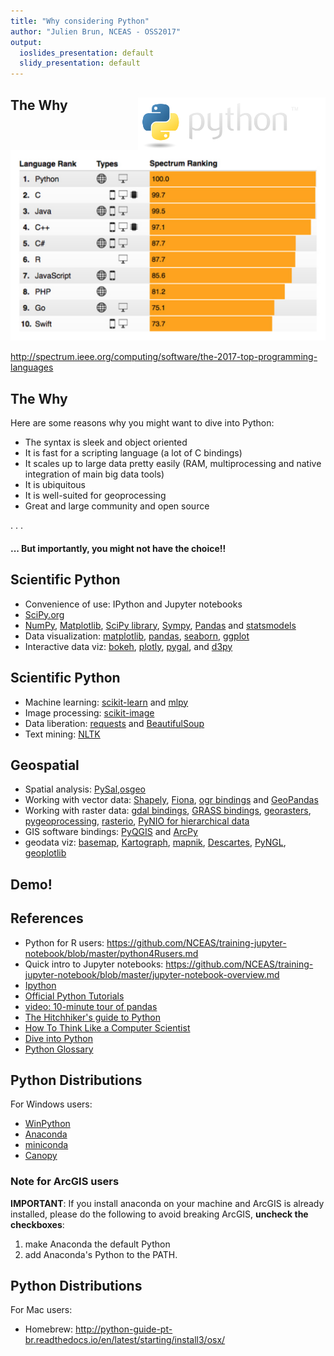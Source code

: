 ```yaml
---
title: "Why considering Python"
author: "Julien Brun, NCEAS - OSS2017"
output:
  ioslides_presentation: default
  slidy_presentation: default
---
```


## The Why <img style="float: right;width: 300px;" src="images/python.png">



<img style="align: Left;width: 700px;" src="images/IEEE_spectrum.png">

http://spectrum.ieee.org/computing/software/the-2017-top-programming-languages

## The Why

Here are some reasons why you might want to dive into Python:

- The syntax is sleek and object oriented
- It is fast for a scripting language (a lot of C bindings)
- It scales up to large data pretty easily (RAM, multiprocessing and native integration of main big data tools)
- It is ubiquitous
- It is well-suited for geoprocessing
- Great and large community and open source

. . .

#### ... But importantly, you might not have the choice!!


## Scientific Python

- Convenience of use: IPython and Jupyter notebooks
- [SciPy.org](http://scipy.org)
- [NumPy](http://www.numpy.org), [Matplotlib](http://matplotlib.org), [SciPy library](http://scipy.org/scipylib/index.html), [Sympy](http://sympy.org/en/index.html), [Pandas](http://pandas.pydata.org) and [statsmodels](http://www.statsmodels.org/stable/index.html)
- Data visualization: [matplotlib](https://matplotlib.org/), [pandas](http://pandas.pydata.org/), [seaborn](https://seaborn.pydata.org/), [ggplot](http://ggplot.yhathq.com/)
- Interactive data viz: [bokeh](http://bokeh.pydata.org/en/latest/docs/gallery.html), [plotly](https://plot.ly/python/), [pygal](http://www.pygal.org/en/stable/), and [d3py](https://github.com/mikedewar/d3py) 


## Scientific Python

- Machine learning: [scikit-learn](http://scikit-learn.org/stable/) and [mlpy](http://mlpy.sourceforge.net/)
- Image processing: [scikit-image](http://scikit-image.org/)
- Data liberation: [requests](http://docs.python-requests.org/en/latest/) and [BeautifulSoup](https://www.crummy.com/software/BeautifulSoup/bs4/doc/)
- Text mining: [NLTK](http://www.nltk.org/)


## Geospatial

- Spatial analysis: [PySal](http://pysal.readthedocs.io/en/latest/),[osgeo](https://wiki.osgeo.org/wiki/OSGeo_Python_Library)  
- Working with vector data: [Shapely](http://toblerity.org/shapely/project.html), [Fiona](https://pypi.python.org/pypi/Fiona), [ogr bindings](https://pcjericks.github.io/py-gdalogr-cookbook/) and [GeoPandas](http://geopandas.org/)
- Working with raster data: [gdal bindings](http://trac.osgeo.org/gdal/wiki/GdalOgrInPython), [GRASS bindings](https://grasswiki.osgeo.org/wiki/GRASS_Python_Scripting_Library), [georasters](https://pypi.python.org/pypi/georasters/), [pygeoprocessing](https://pypi.python.org/pypi/pygeoprocessing), [rasterio](https://github.com/mapbox/rasterio), [PyNIO for hierarchical data](http://www.pyngl.ucar.edu/Nio.shtml) 
- GIS software bindings: [PyQGIS](http://docs.qgis.org/testing/en/docs/pyqgis_developer_cookbook/) and [ArcPy](http://pro.arcgis.com/en/pro-app/arcpy/get-started/a-quick-tour-of-arcpy.htm) 
- geodata viz: [basemap](http://matplotlib.org/basemap/), [Kartograph](http://kartograph.org/), [mapnik](http://mapnik.org/), [Descartes](https://pypi.python.org/pypi/descartes), [PyNGL](http://www.pyngl.ucar.edu/Examples/index.shtml), [geoplotlib](https://github.com/andrea-cuttone/geoplotlib)


## Demo!


## References

- Python for R users: <https://github.com/NCEAS/training-jupyter-notebook/blob/master/python4Rusers.md>
- Quick intro to Jupyter notebooks: <https://github.com/NCEAS/training-jupyter-notebook/blob/master/jupyter-notebook-overview.md>
- [Ipython](http://ipython.org)
- [Official Python Tutorials](https://docs.python.org/2.7/tutorial/)
- [video: 10-minute tour of pandas](https://vimeo.com/59324550)
- [The Hitchhiker's guide to Python](http://docs.python-guide.org/en/latest/)
- [How To Think Like a Computer Scientist](http://openbookproject.net/thinkcs/python/english2e/)
-  [Dive into Python](http://www.diveintopython.net)
-  [Python Glossary](https://docs.python.org/2/glossary.html#term-generator)


## Python Distributions

For Windows users: 

- [WinPython](http://winpython.sourceforge.net/)
- [Anaconda](https://store.continuum.io/cshop/anaconda/)
- [miniconda](https://conda.io/miniconda.html)
- [Canopy](https://www.enthought.com/products/canopy/)

### Note for ArcGIS users

**IMPORTANT**: If you install anaconda on your machine and ArcGIS is already installed, please do the following to avoid breaking ArcGIS, **uncheck the checkboxes**:

1. make Anaconda the default Python
2. add Anaconda's Python to the PATH.


## Python Distributions

For Mac users:

- Homebrew: <http://python-guide-pt-br.readthedocs.io/en/latest/starting/install3/osx/> 